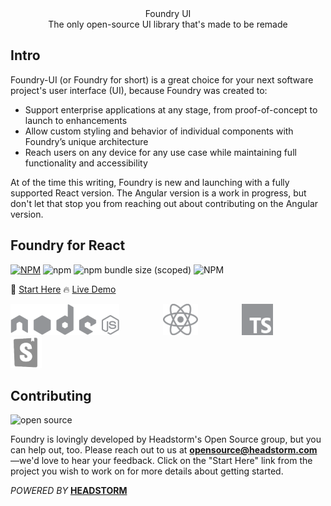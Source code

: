 <div align="center">Foundry UI</div>

<div align='center'>The only open-source UI library that's made to be remade</div>

## Intro

Foundry-UI (or Foundry for short) is a great choice for your next software project's user interface (UI), because Foundry was created to:

- Support enterprise applications at any stage, from proof-of-concept to launch to enhancements
- Allow custom styling and behavior of individual components with Foundry’s unique architecture
- Reach users on any device for any use case while maintaining full functionality and accessibility

At of the time this writing, Foundry is new and launching with a fully supported React version. The Angular version is a work in progress, but don't let that stop you from reaching out about contributing on the Angular version.

## Foundry for React

[![NPM](https://img.shields.io/npm/v/@headstorm/foundry-react-ui.svg)](https://www.npmjs.com/package/@headstorm/foundry-react-ui)
![npm](https://img.shields.io/npm/dw/@headstorm/foundry-react-ui)
![npm bundle size (scoped)](https://img.shields.io/bundlephobia/min/@headstorm/foundry-react-ui)
![NPM](https://img.shields.io/npm/l/@headstorm/foundry-react-ui)

📄 [Start Here](https://github.com/Headstorm/foundry-ui/tree/master/packages/foundry-react-ui)
🔥 [Live Demo](https://headstorm.github.io/foundry-ui/)

<img src="./packages/foundry-react-ui/public/Images/nodejs.svg" height="50" style="margin-right: 5em"><img src="./packages/foundry-react-ui/public/Images/react.svg" height="50" style="margin-right: 5em"><img src="./packages/foundry-react-ui/public/Images/typescript.svg" height="50" style="margin-right: 5em"><img src="./packages/foundry-react-ui/public/Images/storybook.png" height="50">

## Contributing

![open source](https://img.shields.io/badge/Open%20Source-%E2%9D%A4-red)

Foundry is lovingly developed by Headstorm's Open Source group, but you can help out, too. Please reach out to us at **opensource@headstorm.com** —we'd love to hear your feedback. Click on the "Start Here" link from the project you wish to work on for more details about getting started.

_POWERED BY_ [ **HEADSTORM**](http://www.headstorm.com)
